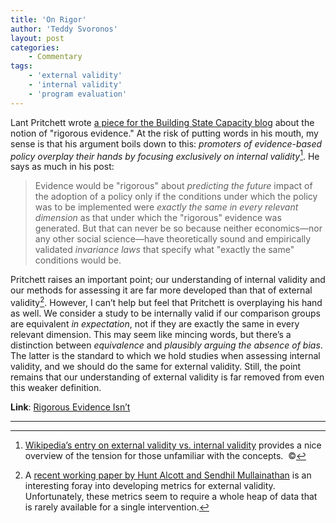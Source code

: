 ```yaml
---
title: 'On Rigor'
author: 'Teddy Svoronos'
layout: post
categories:
    - Commentary
tags:
    - 'external validity'
    - 'internal validity'
    - 'program evaluation'
---
```

Lant Pritchett wrote [a piece for the Building State Capacity blog](http://buildingstatecapability.com/2014/02/20/rigorous-evidence-isnt/) about the notion of "rigorous evidence." At the risk of putting words in his mouth, my sense is that his argument boils down to this: _promoters of evidence-based policy overplay their hands by focusing exclusively on internal validity_[^1]. He says as much in his post:

> Evidence would be "rigorous" about _predicting the future_ impact of the adoption of a policy only if the conditions under which the policy was to be implemented were _exactly the same in every relevant dimension_ as that under which the "rigorous" evidence was generated. But that can never be so because neither economics—nor any other social science—have theoretically sound and empirically validated _invariance laws_ that specify what "exactly the same" conditions would be.

Pritchett raises an important point; our understanding of internal validity and our methods for assessing it are far more developed than that of external validity[^2]. However, I can’t help but feel that Pritchett is overplaying his hand as well. We consider a study to be internally valid if our comparison groups are equivalent _in expectation_, not if they are exactly the same in every relevant dimension. This may seem like mincing words, but there’s a distinction between _equivalence_ and _plausibly arguing the absence of bias_. The latter is the standard to which we hold studies when assessing internal validity, and we should do the same for external validity. Still, the point remains that our understanding of external validity is far removed from even this weaker definition.

**Link**: [Rigorous Evidence Isn’t](http://buildingstatecapability.com/2014/02/20/rigorous-evidence-isnt/)

* * *

[^1]: [Wikipedia’s entry on external validity vs. internal validity](http://en.wikipedia.org/wiki/External_validity#External.2C_internal.2C_and_ecological_validity) provides a nice overview of the tension for those unfamiliar with the concepts.  ©

[^2]: A [recent working paper by Hunt Alcott and Sendhil Mullainathan](http://www.nber.org/papers/w18373) is an interesting foray into developing metrics for external validity. Unfortunately, these metrics seem to require a whole heap of data that is rarely available for a single intervention.
